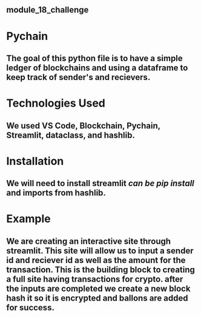 ## module_18_challenge
# Pychain
The goal of this python file is to have a simple ledger of blockchains and using a dataframe to keep track of sender's and recievers.
-------------------------------------------------------------------------------------------------------------------------

# Technologies Used
We used VS Code, Blockchain, Pychain, Streamlit, dataclass, and hashlib.  
-------------------------------------------------------------------------------------------------------------------------

# Installation
We will need to install streamlit *can be pip install* and imports from hashlib.
-------------------------------------------------------------------------------------------------------------------------

# Example
We are creating an interactive site through streamlit. This site will allow us to input a sender id and reciever id as well as the amount for the transaction. This is the building block to creating a full site having transactions for crypto. after the inputs are completed we create a new block hash it so it is encrypted and ballons are added for success.
-------------------------------------------------------------------------------------------------------------------------